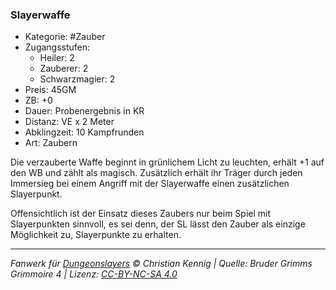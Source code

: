 ### Slayerwaffe

- Kategorie: #Zauber
- Zugangsstufen:
  - Heiler: 2
  - Zauberer: 2
  - Schwarzmagier: 2
- Preis: 45GM
- ZB: +0
- Dauer: Probenergebnis in KR
- Distanz: VE x 2 Meter
- Abklingzeit: 10 Kampfrunden
- Art: Zaubern



Die verzauberte Waffe beginnt in grünlichem Licht zu leuchten, erhält +1 auf den WB und zählt als magisch. Zusätzlich erhält ihr Träger durch jeden Immersieg bei einem Angriff mit der Slayerwaffe einen zusätzlichen Slayerpunkt.

Offensichtlich ist der Einsatz dieses Zaubers nur beim Spiel mit Slayerpunkten sinnvoll, es sei denn, der SL lässt den Zauber als einzige Möglichkeit zu, Slayerpunkte zu erhalten.

---

_Fanwerk für [Dungeonslayers](https://www.dungeonslayers.net/) © Christian Kennig | Quelle: Bruder Grimms Grimmoire 4 | Lizenz: [CC-BY-NC-SA 4.0](https://creativecommons.org/licenses/by-nc-sa/4.0/deed.de)_
